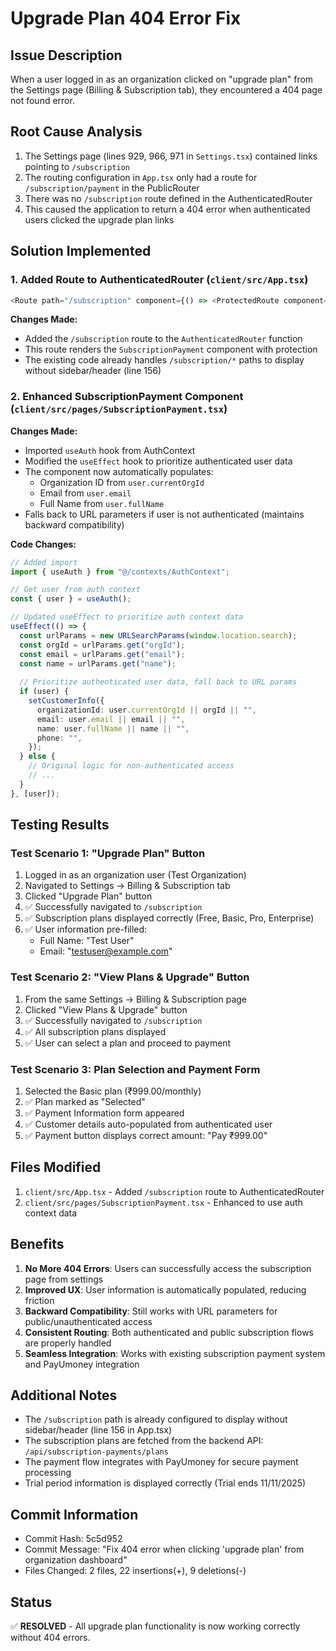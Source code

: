 # Upgrade Plan 404 Error Fix

## Issue Description
When a user logged in as an organization clicked on "upgrade plan" from the Settings page (Billing & Subscription tab), they encountered a 404 page not found error.

## Root Cause Analysis
1. The Settings page (lines 929, 966, 971 in `Settings.tsx`) contained links pointing to `/subscription`
2. The routing configuration in `App.tsx` only had a route for `/subscription/payment` in the PublicRouter
3. There was no `/subscription` route defined in the AuthenticatedRouter
4. This caused the application to return a 404 error when authenticated users clicked the upgrade plan links

## Solution Implemented

### 1. Added Route to AuthenticatedRouter (`client/src/App.tsx`)
```typescript
<Route path="/subscription" component={() => <ProtectedRoute component={SubscriptionPayment} />} />
```

**Changes Made:**
- Added the `/subscription` route to the `AuthenticatedRouter` function
- This route renders the `SubscriptionPayment` component with protection
- The existing code already handles `/subscription/*` paths to display without sidebar/header (line 156)

### 2. Enhanced SubscriptionPayment Component (`client/src/pages/SubscriptionPayment.tsx`)

**Changes Made:**
- Imported `useAuth` hook from AuthContext
- Modified the `useEffect` hook to prioritize authenticated user data
- The component now automatically populates:
  - Organization ID from `user.currentOrgId`
  - Email from `user.email`
  - Full Name from `user.fullName`
- Falls back to URL parameters if user is not authenticated (maintains backward compatibility)

**Code Changes:**
```typescript
// Added import
import { useAuth } from "@/contexts/AuthContext";

// Get user from auth context
const { user } = useAuth();

// Updated useEffect to prioritize auth context data
useEffect(() => {
  const urlParams = new URLSearchParams(window.location.search);
  const orgId = urlParams.get("orgId");
  const email = urlParams.get("email");
  const name = urlParams.get("name");
  
  // Prioritize authenticated user data, fall back to URL params
  if (user) {
    setCustomerInfo({
      organizationId: user.currentOrgId || orgId || "",
      email: user.email || email || "",
      name: user.fullName || name || "",
      phone: "",
    });
  } else {
    // Original logic for non-authenticated access
    // ...
  }
}, [user]);
```

## Testing Results

### Test Scenario 1: "Upgrade Plan" Button
1. Logged in as an organization user (Test Organization)
2. Navigated to Settings → Billing & Subscription tab
3. Clicked "Upgrade Plan" button
4. ✅ Successfully navigated to `/subscription`
5. ✅ Subscription plans displayed correctly (Free, Basic, Pro, Enterprise)
6. ✅ User information pre-filled:
   - Full Name: "Test User"
   - Email: "testuser@example.com"

### Test Scenario 2: "View Plans & Upgrade" Button
1. From the same Settings → Billing & Subscription page
2. Clicked "View Plans & Upgrade" button
3. ✅ Successfully navigated to `/subscription`
4. ✅ All subscription plans displayed
5. ✅ User can select a plan and proceed to payment

### Test Scenario 3: Plan Selection and Payment Form
1. Selected the Basic plan (₹999.00/monthly)
2. ✅ Plan marked as "Selected"
3. ✅ Payment Information form appeared
4. ✅ Customer details auto-populated from authenticated user
5. ✅ Payment button displays correct amount: "Pay ₹999.00"

## Files Modified
1. `client/src/App.tsx` - Added `/subscription` route to AuthenticatedRouter
2. `client/src/pages/SubscriptionPayment.tsx` - Enhanced to use auth context data

## Benefits
1. **No More 404 Errors**: Users can successfully access the subscription page from settings
2. **Improved UX**: User information is automatically populated, reducing friction
3. **Backward Compatibility**: Still works with URL parameters for public/unauthenticated access
4. **Consistent Routing**: Both authenticated and public subscription flows are properly handled
5. **Seamless Integration**: Works with existing subscription payment system and PayUmoney integration

## Additional Notes
- The `/subscription` path is already configured to display without sidebar/header (line 156 in App.tsx)
- The subscription plans are fetched from the backend API: `/api/subscription-payments/plans`
- The payment flow integrates with PayUmoney for secure payment processing
- Trial period information is displayed correctly (Trial ends 11/11/2025)

## Commit Information
- Commit Hash: 5c5d952
- Commit Message: "Fix 404 error when clicking 'upgrade plan' from organization dashboard"
- Files Changed: 2 files, 22 insertions(+), 9 deletions(-)

## Status
✅ **RESOLVED** - All upgrade plan functionality is now working correctly without 404 errors.
